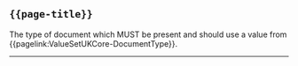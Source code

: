 ## <code>{{page-title}}</code>

The type of document which MUST be present and should use a value from {{pagelink:ValueSetUKCore-DocumentType}}.

---